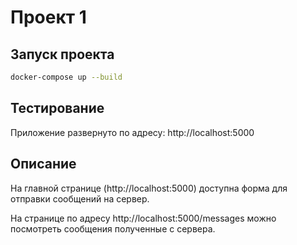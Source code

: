 # Проект 1

## Запуск проекта

```sh
docker-compose up --build
```

## Тестирование

Приложение развернуто по адресу:
http://localhost:5000

## Описание
На главной странице (http://localhost:5000) доступна форма для отправки сообщений на сервер.

На странице по адресу http://localhost:5000/messages можно посмотреть сообщения полученные с сервера.
